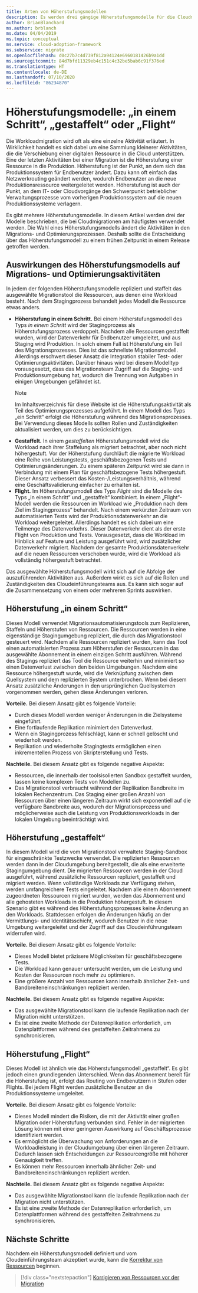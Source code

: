 ```yaml
---
title: Arten von Höherstufungsmodellen
description: Es werden drei gängige Höherstufungsmodelle für die Cloudmigration beschrieben, und Sie erfahren, wie sich Ihre Modellwahl auf die Aktivitäten der Migrations- und Optimierungsprozesse auswirkt.
author: BrianBlanchard
ms.author: brblanch
ms.date: 04/04/2019
ms.topic: conceptual
ms.service: cloud-adoption-framework
ms.subservice: migrate
ms.openlocfilehash: d0c27b7c4d739f812a94124e6960181426b9a1dd
ms.sourcegitcommit: 84d7bfd11329eb4c151c4c32be5bab6c91f376ed
ms.translationtype: HT
ms.contentlocale: de-DE
ms.lasthandoff: 07/10/2020
ms.locfileid: "86234870"
---
```

# <a name="promotion-models-single-step-staged-or-flight"></a>Höherstufungsmodelle: „in einem Schritt“, „gestaffelt“ oder „Flight“

Die Workloadmigration wird oft als eine einzelne Aktivität erläutert. In Wirklichkeit handelt es sich dabei um eine Sammlung kleinerer Aktivitäten, die die Verschiebung einer digitalen Ressource in die Cloud unterstützen. Eine der letzten Aktivitäten bei einer Migration ist die Höherstufung einer Ressource in die Produktion. Höherstufung ist der Punkt, an dem sich das Produktionssystem für Endbenutzer ändert. Dazu kann oft einfach das Netzwerkrouting geändert werden, wodurch Endbenutzer an die neue Produktionsressource weitergeleitet werden. Höherstufung ist auch der Punkt, an dem IT- oder Cloudvorgänge den Schwerpunkt betrieblicher Verwaltungsprozesse vom vorherigen Produktionssystem auf die neuen Produktionssysteme verlagern.

Es gibt mehrere Höherstufungsmodelle. In diesem Artikel werden drei der Modelle beschrieben, die bei Cloudmigrationen am häufigsten verwendet werden. Die Wahl eines Höherstufungsmodells ändert die Aktivitäten in den Migrations- und Optimierungsprozessen. Deshalb sollte die Entscheidung über das Höherstufungsmodell zu einem frühen Zeitpunkt in einem Release getroffen werden.

## <a name="impact-of-promotion-model-on-migrate-and-optimize-activities"></a>Auswirkungen des Höherstufungsmodells auf Migrations- und Optimierungsaktivitäten

In jedem der folgenden Höherstufungsmodelle repliziert und staffelt das ausgewählte Migrationstool die Ressourcen, aus denen eine Workload besteht. Nach dem Stagingprozess behandelt jedes Modell die Ressource etwas anders.

- **Höherstufung in einem Schritt.** Bei einem Höherstufungsmodell des Typs _in einem Schritt_ wird der Stagingprozess als Höherstufungsprozess verdoppelt. Nachdem alle Ressourcen gestaffelt wurden, wird der Datenverkehr für Endbenutzer umgeleitet, und aus Staging wird Produktion. In solch einem Fall ist Höherstufung ein Teil des Migrationsprozesses. Dies ist das schnellste Migrationsmodell. Allerdings erschwert dieser Ansatz die Integration stabiler Test- oder Optimierungsaktivitäten. Darüber hinaus wird bei diesem Modelltyp vorausgesetzt, dass das Migrationsteam Zugriff auf die Staging- und Produktionsumgebung hat, wodurch die Trennung von Aufgaben in einigen Umgebungen gefährdet ist.
  > [!NOTE]
  > Im Inhaltsverzeichnis für diese Website ist die Höherstufungsaktivität als Teil des Optimierungsprozesses aufgeführt. In einem Modell des Typs „ein Schritt“ erfolgt die Höherstufung während des Migrationsprozesses. Bei Verwendung dieses Modells sollten Rollen und Zuständigkeiten aktualisiert werden, um dies zu berücksichtigen.
- **Gestaffelt.** In einem _gestaffelten_ Höherstufungsmodell wird die Workload nach ihrer Staffelung als migriert betrachtet, aber noch nicht höhergestuft. Vor der Höherstufung durchläuft die migrierte Workload eine Reihe von Leistungstests, geschäftsbezogenen Tests und Optimierungsänderungen. Zu einem späteren Zeitpunkt wird sie dann in Verbindung mit einem Plan für geschäftsbezogene Tests höhergestuft. Dieser Ansatz verbessert das Kosten-/Leistungsverhältnis, während eine Geschäftsvalidierung einfacher zu erhalten ist.
- **Flight.** Im Höherstufungsmodell des Typs _Flight_ sind die Modelle des Typs „in einem Schritt“ und „gestaffelt“ kombiniert. In einem „Flight“-Modell werden die Ressourcen im Workload wie „Produktion nach dem Ziel im Stagingprozess“ behandelt. Nach einem verkürzten Zeitraum von automatisierten Tests wird der Produktionsdatenverkehr an die Workload weitergeleitet. Allerdings handelt es sich dabei um eine Teilmenge des Datenverkehrs. Dieser Datenverkehr dient als der erste Flight von Produktion und Tests. Vorausgesetzt, dass die Workload im Hinblick auf Feature und Leistung ausgeführt wird, wird zusätzlicher Datenverkehr migriert. Nachdem der gesamte Produktionsdatenverkehr auf die neuen Ressourcen verschoben wurde, wird die Workload als vollständig höhergestuft betrachtet.

Das ausgewählte Höherstufungsmodell wirkt sich auf die Abfolge der auszuführenden Aktivitäten aus. Außerdem wirkt es sich auf die Rollen und Zuständigkeiten des Cloudeinführungsteams aus. Es kann sich sogar auf die Zusammensetzung von einem oder mehreren Sprints auswirken.

## <a name="single-step-promotion"></a>Höherstufung „in einem Schritt“

Dieses Modell verwendet Migrationsautomatisierungstools zum Replizieren, Staffeln und Höherstufen von Ressourcen. Die Ressourcen werden in eine eigenständige Stagingumgebung repliziert, die durch das Migrationstool gesteuert wird. Nachdem alle Ressourcen repliziert wurden, kann das Tool einen automatisierten Prozess zum Höherstufen der Ressourcen in das ausgewählte Abonnement in einem einzigen Schritt ausführen. Während des Stagings repliziert das Tool die Ressource weiterhin und minimiert so einen Datenverlust zwischen den beiden Umgebungen. Nachdem eine Ressource höhergestuft wurde, wird die Verknüpfung zwischen dem Quellsystem und dem replizierten System unterbrochen. Wenn bei diesem Ansatz zusätzliche Änderungen in den ursprünglichen Quellsystemen vorgenommen werden, gehen diese Änderungen verloren.

**Vorteile.** Bei diesem Ansatz gibt es folgende Vorteile:

- Durch dieses Modell werden weniger Änderungen in die Zielsysteme eingeführt.
- Eine fortlaufende Replikation minimiert den Datenverlust.
- Wenn ein Stagingprozess fehlschlägt, kann er schnell gelöscht und wiederholt werden.
- Replikation und wiederholte Stagingtests ermöglichen einen inkrementellen Prozess von Skripterstellung und Tests.

**Nachteile.** Bei diesem Ansatz gibt es folgende negative Aspekte:

- Ressourcen, die innerhalb der toolsisolierten Sandbox gestaffelt wurden, lassen keine komplexen Tests von Modellen zu.
- Das Migrationstool verbraucht während der Replikation Bandbreite im lokalen Rechenzentrum. Das Staging einer großen Anzahl von Ressourcen über einen längeren Zeitraum wirkt sich exponentiell auf die verfügbare Bandbreite aus, wodurch der Migrationsprozess und möglicherweise auch die Leistung von Produktionsworkloads in der lokalen Umgebung beeinträchtigt wird.

## <a name="staged-promotion"></a>Höherstufung „gestaffelt“

In diesem Modell wird die vom Migrationstool verwaltete Staging-Sandbox für eingeschränkte Testzwecke verwendet. Die replizierten Ressourcen werden dann in der Cloudumgebung bereitgestellt, die als eine erweiterte Stagingumgebung dient. Die migrierten Ressourcen werden in der Cloud ausgeführt, während zusätzliche Ressourcen repliziert, gestaffelt und migriert werden. Wenn vollständige Workloads zur Verfügung stehen, werden umfangreichere Tests eingeleitet. Nachdem alle einem Abonnement zugeordneten Ressourcen migriert wurden, werden das Abonnement und alle gehosteten Workloads in die Produktion höhergestuft. In diesem Szenario gibt es während des Höherstufungsprozesses keine Änderung an den Workloads. Stattdessen erfolgen die Änderungen häufig an der Vermittlungs- und Identitätsschicht, wodurch Benutzer in die neue Umgebung weitergeleitet und der Zugriff auf das Cloudeinführungsteam widerrufen wird.

**Vorteile.** Bei diesem Ansatz gibt es folgende Vorteile:

- Dieses Modell bietet präzisere Möglichkeiten für geschäftsbezogene Tests.
- Die Workload kann genauer untersucht werden, um die Leistung und Kosten der Ressourcen noch mehr zu optimieren.
- Eine größere Anzahl von Ressourcen kann innerhalb ähnlicher Zeit- und Bandbreiteneinschränkungen repliziert werden.

**Nachteile.** Bei diesem Ansatz gibt es folgende negative Aspekte:

- Das ausgewählte Migrationstool kann die laufende Replikation nach der Migration nicht unterstützen.
- Es ist eine zweite Methode der Datenreplikation erforderlich, um Datenplattformen während des gestaffelten Zeitrahmens zu synchronisieren.

## <a name="flight-promotion"></a>Höherstufung „Flight“

Dieses Modell ist ähnlich wie das Höherstufungsmodell „gestaffelt“. Es gibt jedoch einen grundlegenden Unterschied. Wenn das Abonnement bereit für die Höherstufung ist, erfolgt das Routing von Endbenutzern in Stufen oder Flights. Bei jedem Flight werden zusätzliche Benutzer an die Produktionssysteme umgeleitet.

**Vorteile.** Bei diesem Ansatz gibt es folgende Vorteile:

- Dieses Modell mindert die Risiken, die mit der Aktivität einer großen Migration oder Höherstufung verbunden sind. Fehler in der migrierten Lösung können mit einer geringeren Auswirkung auf Geschäftsprozesse identifiziert werden.
- Es ermöglicht die Überwachung von Anforderungen an die Workloadleistung in der Cloudumgebung über einen längeren Zeitraum. Dadurch lassen sich Entscheidungen zur Ressourcengröße mit höherer Genauigkeit treffen.
- Es können mehr Ressourcen innerhalb ähnlicher Zeit- und Bandbreiteneinschränkungen repliziert werden.

**Nachteile.** Bei diesem Ansatz gibt es folgende negative Aspekte:

- Das ausgewählte Migrationstool kann die laufende Replikation nach der Migration nicht unterstützen.
- Es ist eine zweite Methode der Datenreplikation erforderlich, um Datenplattformen während des gestaffelten Zeitrahmens zu synchronisieren.

## <a name="next-steps"></a>Nächste Schritte

Nachdem ein Höherstufungsmodell definiert und vom Cloudeinführungsteam akzeptiert wurde, kann die [Korrektur von Ressourcen](./remediate.md) beginnen.

> [!div class="nextstepaction"]
> [Korrigieren von Ressourcen vor der Migration](./remediate.md)
